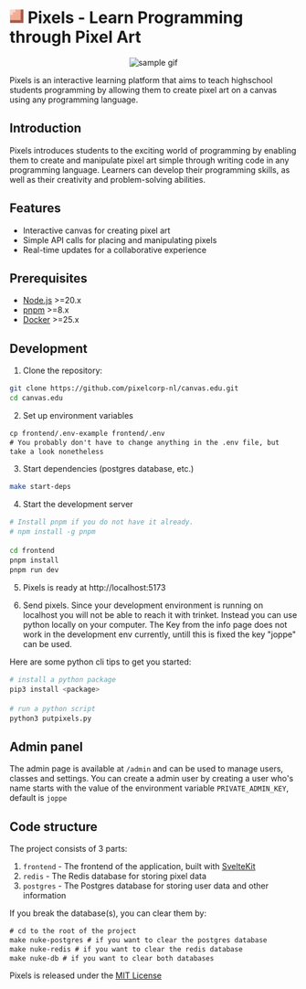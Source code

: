 <h1> <img height="25" src="./frontend/static/icons/android-chrome-192x192.png" alt="Pixels Logo"> Pixels - Learn Programming through Pixel Art </h1>
<p align="center">
  <img width="400" src="./frontend/static/images/example.gif" alt="sample gif">
</p>

Pixels is an interactive learning platform that aims to teach highschool students programming by allowing them to create pixel art on a canvas using any programming language.

## Introduction

Pixels introduces students to the exciting world of programming by enabling them to create and manipulate pixel art simple through writing code in any programming language. Learners can develop their programming skills, as well as their creativity and problem-solving abilities.

## Features

- Interactive canvas for creating pixel art
- Simple API calls for placing and manipulating pixels
- Real-time updates for a collaborative experience

## Prerequisites

- [Node.js](https://github.com/nodesource/distributions) >=20.x
- [pnpm](https://pnpm.io/installation) >=8.x
- [Docker](https://docs.docker.com/get-started/get-docker/) >=25.x

## Development

1. Clone the repository:

```sh
git clone https://github.com/pixelcorp-nl/canvas.edu.git
cd canvas.edu
```

2. Set up environment variables

```shell
cp frontend/.env-example frontend/.env
# You probably don't have to change anything in the .env file, but take a look nonetheless
```

3. Start dependencies (postgres database, etc.)
```sh
make start-deps
```

4. Start the development server

```sh
# Install pnpm if you do not have it already.
# npm install -g pnpm

cd frontend
pnpm install
pnpm run dev
```

5. Pixels is ready at http://localhost:5173

6. Send pixels.
Since your development environment is running on localhost you will not be able to reach it with trinket.
Instead you can use python locally on your computer.
The Key from the info page does not work in the development env currently, untill this is fixed the key "joppe" can be used.

Here are some python cli tips to get you started:
```sh
# install a python package
pip3 install <package>

# run a python script
python3 putpixels.py
```

## Admin panel
The admin page is available at `/admin` and can be used to manage users, classes and settings.
You can create a admin user by creating a user who's name starts with the value of the environment variable `PRIVATE_ADMIN_KEY`, default is `joppe`

## Code structure
The project consists of 3 parts:
1. `frontend` - The frontend of the application, built with [SvelteKit](https://kit.svelte.dev/)
2. `redis` - The Redis database for storing pixel data
3. `postgres` - The Postgres database for storing user data and other information

If you break the database(s), you can clear them by:
```shell
# cd to the root of the project
make nuke-postgres # if you want to clear the postgres database
make nuke-redis # if you want to clear the redis database
make nuke-db # if you want to clear both databases
```



Pixels is released under the [MIT License](LICENSE)
